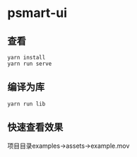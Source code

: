 # psmart-ui

## 查看

```
yarn install
yarn run serve
```

## 编译为库

```
yarn run lib
```

## 快速查看效果

项目目录examples->assets->example.mov
